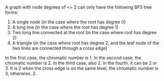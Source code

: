 A graph with node degrees of <= 2 can only have the following BFS tree forms:
1. A single node (in the case where the root has degree 0)
2. A long line (in the case where the root has degree 1)
3. Two long line connected at the root (in the case where root has degree 2)
4. A triangle (in the case where root has degree 2, and the leaf node of the two lines are connected through a cross edge)

In the first case, the chromatic number is 1.
In the second case, the chromatic number is 2.
In the third case, also 2.
In the fourth, it can be 2 or 3. It is 2 when the cross edge is on the same level, the chromatic number is 3, otherwise, 2.
